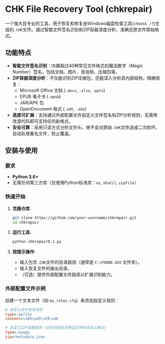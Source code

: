 # CHK File Recovery Tool (chkrepair)

一个强大且专业的工具，用于恢复和修复由Windows磁盘检查工具(`chkdsk /f`)生成的`.CHK`文件。通过智能文件签名识别和ZIP容器深度分析，准确还原文件原始格式。

## 功能特点

-   **智能文件签名识别**：内置超过40种常见文件格式的魔法数字（Magic Number）签名，包括文档、图片、音视频、压缩包等。
-   **ZIP容器深度分析**：不仅能识别ZIP压缩包，还能深入分析其内部结构，精确恢复：
    -   Microsoft Office 文档 (`.docx`, `.xlsx`, `.pptx`)
    -   EPUB 电子书 (`.epub`)
    -   JAR/APK 包
    -   OpenDocument 格式 (`.odt`, `.ods`)
-   **高度可扩展**：支持通过外部配置文件自定义文件签名和ZIP分析规则，无需修改源代码即可支持任何新格式。
-   **安全可靠**：采用只读方式分析文件头，绝不会对原始`.CHK`文件造成二次损坏。自动处理重名文件，防止覆盖。

## 安装与使用

### 要求

-   **Python 3.6+**
-   无需任何第三方库（仅使用Python标准库：`os`, `shutil`, `zipfile`）

### 快速开始

1.  **克隆仓库**:
    ```bash
    git clone https://github.com/your-username/chkrepair.git
    cd chkrepair
    ```

2.  **运行工具**:
    ```bash
    python chkrepair0.1.py
    ```

3.  **按提示操作**:
    -   输入包含`.CHK`文件的目录路径（通常是 `C:\FOUND.XXX` 文件夹）。
    -   输入恢复文件的输出目录。
    -   （可选）提供外部配置文件路径以扩展识别能力。

### 外部配置文件示例

创建一个文本文件（如 `my_rules.cfg`）来添加自定义规则：

```ini
# 自定义文件签名规则
type=.myfile
content=\x89\x4D\x59\x46

# 自定义ZIP容器规则（识别内部包含特定文件的自定义格式）
type=.myapp
zip=/metadata.json
